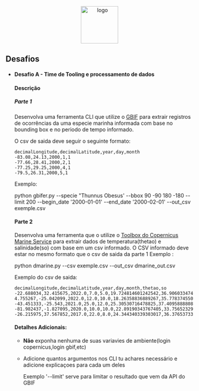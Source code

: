 <div align="center">  
  <img src="https://github.com/user-attachments/assets/2acc5cab-7ec9-4cc6-a3fc-1fe80eceee73" alt="logo" style="width:100px"></img>
</div>

## Desafios

* #### Desafio A - Time de Tooling e processamento de dados

  #### Descrição

  ##### Parte 1

  Desenvolva uma ferramenta CLI que utilize o [GBIF](https://techdocs.gbif.org/en/data-use/pygbif) para extrair registros de ocorrências da uma especie marinha informada com base no bounding box e no periodo de tempo informado.

  O csv de saida deve seguir o seguinte formato:


  ```csv
  decimalLongitude,decimalLatitude,year,day,month
  -83.08,24.13,2000,1,1
  -77.66,28.41,2000,2,1
  -77.25,29.25,2000,4,1
  -79.5,26.31,2000,5,1
  ```
  Exemplo:

  python gbifer.py --specie "Thunnus Obesus' --bbox 90 -90 180 -180 --limit 200 --begin_date '2000-01-01' --end_date '2000-02-01' --out_csv exemple.csv

  #### Parte 2

  Desenvolva uma ferramenta que o utilize o [Toolbox do Copernicus Marine Service](https://pypi.org/project/copernicusmarine) para extrair dados de temperatura(thetao) e salinidade(so) com base em um csv informado.
  O CSV informado deve estar no mesmo formato que o csv de saida da parte 1
  Exemplo :

  python dmarine.py --csv exemple.csv --out_csv dmarine_out.csv

  Exemplo do csv de saida:

  ```csv
  decimalLongitude,decimalLatitude,year,day,month,thetao,so
  -22.688034,32.415675,2022.0,7.0,5.0,19.724814601242542,36.90603347495198
  4.755267,-25.042099,2022.0,12.0,10.0,18.26358836889267,35.7783745508641
  -43.451333,-25.543,2021.0,25.0,12.0,25.30530716478825,37.40958888083696
  -81.982437,-1.827095,2020.0,10.0,10.0,22.89190343767405,33.75652329996228
  -26.215975,37.567852,2017.0,22.0,8.0,24.344340339303017,36.37653733603656
  ```
  #### Detalhes Adicionais:

  * **Não** exponha nenhuma de suas variavies de ambiente(login copernicus,login gbif,etc)
  * Adicione quantos argumentos nos CLI tu achares necessário e adicione explicaçoes para cada um deles

    Exemplo '--limit' serve para limitar o resultado que vem da API do GBIF
